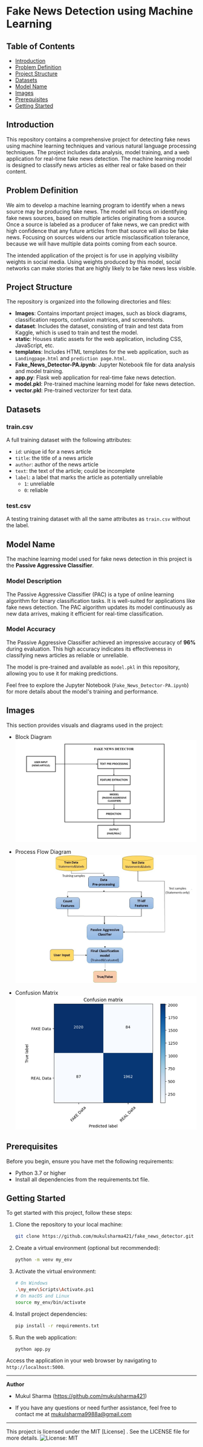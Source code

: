 # Fake News Detection using Machine Learning

## Table of Contents
- [Introduction](#introduction)
- [Problem Definition](#problem-definition)
- [Project Structure](#project-structure)
- [Datasets](#datasets)
- [Model Name](#model-name)
- [Images](#images)
- [Prerequisites](#prerequisites)
- [Getting Started](#getting-started)

## Introduction
This repository contains a comprehensive project for detecting fake news using machine learning techniques and various natural language processing techniques. The project includes data analysis, model training, and a web application for real-time fake news detection. The machine learning model is designed to classify news articles as either real or fake based on their content.

## Problem Definition
We aim to develop a machine learning program to identify when a news source may be producing fake news. The model will focus on identifying fake news sources, based on multiple articles originating from a source. Once a source is labeled as a producer of fake news, we can predict with high confidence that any future articles from that source will also be fake news. Focusing on sources widens our article misclassification tolerance, because we will have multiple data points coming from each source.

The intended application of the project is for use in applying visibility weights in social media. Using weights produced by this model, social networks can make stories that are highly likely to be fake news less visible.

## Project Structure
The repository is organized into the following directories and files:
- **Images**: Contains important project images, such as block diagrams, classification reports, confusion matrices, and screenshots.
- **dataset**: Includes the dataset, consisting of train and test data from Kaggle, which is used to train and test the model.
- **static**: Houses static assets for the web application, including CSS, JavaScript, etc.
- **templates**: Includes HTML templates for the web application, such as `Landingpage.html` and `prediction page.html`.
- **Fake_News_Detector-PA.ipynb**: Jupyter Notebook file for data analysis and model training.
- **app.py**: Flask web application for real-time fake news detection.
- **model.pkl**: Pre-trained machine learning model for fake news detection.
- **vector.pkl**: Pre-trained vectorizer for text data.

## Datasets 
### train.csv
A full training dataset with the following attributes:
- `id`: unique id for a news article
- `title`: the title of a news article
- `author`: author of the news article
- `text`: the text of the article; could be incomplete
- `label`: a label that marks the article as potentially unreliable
  - `1`: unreliable
  - `0`: reliable

### test.csv
A testing training dataset with all the same attributes as `train.csv` without the label.

## Model Name
The machine learning model used for fake news detection in this project is the **Passive Aggressive Classifier**.

### Model Description
The Passive Aggressive Classifier (PAC) is a type of online learning algorithm for binary classification tasks. It is well-suited for applications like fake news detection. The PAC algorithm updates its model continuously as new data arrives, making it efficient for real-time classification.

### Model Accuracy
The Passive Aggressive Classifier achieved an impressive accuracy of **96%** during evaluation. This high accuracy indicates its effectiveness in classifying news articles as reliable or unreliable.

The model is pre-trained and available as `model.pkl` in this repository, allowing you to use it for making predictions.

Feel free to explore the Jupyter Notebook (`Fake_News_Detector-PA.ipynb`) for more details about the model's training and performance.

## Images
This section provides visuals and diagrams used in the project:
- Block Diagram
![Block Diagram](Images/BlockDiagram.jpg)

- Process Flow Diagram
![Process Flow Diagram](Images/Processflow.jpg)

- Confusion Matrix
![Confusion Matrix](Images/ConfusionMatrix.jpg)

## Prerequisites
Before you begin, ensure you have met the following requirements:
- Python 3.7 or higher
- Install all dependencies from the requirements.txt file.

## Getting Started
To get started with this project, follow these steps:
1. Clone the repository to your local machine:
   ```bash
   git clone https://github.com/mukulsharma421/fake_news_detector.git
   ```

2. Create a virtual environment (optional but recommended):
   ```bash
   python -m venv my_env
   ```

3. Activate the virtual environment:
   ```bash
   # On Windows
   .\my_env\Scripts\Activate.ps1
   # On macOS and Linux
   source my_env/bin/activate
   ```

4. Install project dependencies:
   ```bash
   pip install -r requirements.txt
   ```

5. Run the web application:
   ```bash
   python app.py
   ```

Access the application in your web browser by navigating to `http://localhost:5000`.

---

**Author**
- Mukul Sharma (https://github.com/mukulsharma421)

- If you have any questions or need further assistance, feel free to contact me at mukulsharma9988a@gmail.com

--- 
This project is licensed under the MIT [License] . See the LICENSE file for more details.
![License: MIT](https://img.shields.io/badge/License-MIT-yellow.svg)
